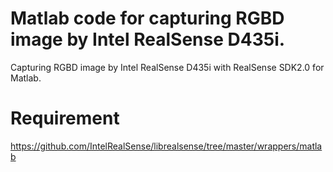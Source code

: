 # Matlab code for capturing RGBD image by Intel RealSense D435i.


Capturing RGBD image by Intel RealSense D435i with RealSense SDK2.0 for Matlab.

# Requirement


https://github.com/IntelRealSense/librealsense/tree/master/wrappers/matlab


